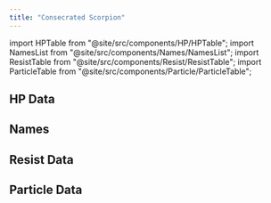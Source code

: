 ```yaml
---
title: "Consecrated Scorpion"
---
```


import HPTable from "@site/src/components/HP/HPTable";
import NamesList from "@site/src/components/Names/NamesList";
import ResistTable from "@site/src/components/Resist/ResistTable";
import ParticleTable from "@site/src/components/Particle/ParticleTable";

## HP Data

<HPTable item_key="consecratedscorpion" data_src="enemy" />

## Names

<NamesList item_key="consecratedscorpion" data_src="enemy" />

## Resist Data

<ResistTable item_key="consecratedscorpion" data_src="enemy" />

## Particle Data

<ParticleTable item_key="consecratedscorpion" data_src="enemy" />